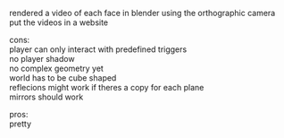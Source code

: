 rendered a video of each face in blender using the orthographic camera  
put the videos in a website

cons:  
player can only interact with predefined triggers  
no player shadow  
no complex geometry yet  
world has to be cube shaped  
reflecions might work if theres a copy for each plane  
mirrors should work  
  
pros:  
pretty
